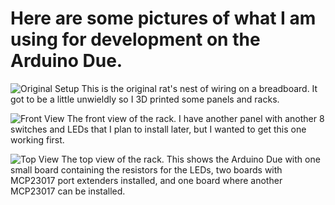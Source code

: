 # Here are some pictures of what I am using for development on the Arduino Due.

![Original Setup](https://github.com/BrentSeidel/Ada-Arduino-Due/blob/master/Pictures/DSC_8733.JPG)
This is the original rat's nest of wiring on a breadboard.  It got to be a little
unwieldly so I 3D printed some panels and racks.

![Front View](https://github.com/BrentSeidel/Ada-Arduino-Due/blob/master/Pictures/DSC_8734.JPG)
The front view of the rack.  I have another panel with another 8 switches
and LEDs that I plan to install later, but I wanted to get this one working first.

![Top View](https://github.com/BrentSeidel/Ada-Arduino-Due/blob/master/Pictures/DSC_8735.JPG)
The top view of the rack.  This shows the Arduino Due with one small board containing
the resistors for the LEDs, two boards with MCP23017 port extenders installed, and one
board where another MCP23017 can be installed.
